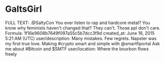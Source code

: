 # GaltsGirl

FULL TEXT: .@SaltyCon You ever listen to rap and hardcore metal? You know why feminists haven't changed that? They can't. Those ppl don't care.
Formula: 1f16e9608b7649f097a55c5b7dcc3f9d
created_at: June 16, 2015 5:21 AM (UTC)
user/description: Many mistakes. Few regrets. Napster was my first true love.
Making #crypto smart and simple with
@smartfiportal 
Ask me about #Bitcoin and $SMTF
user/location: Where the bourbon flows freely